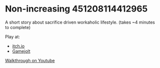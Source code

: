 # Non-increasing 451208114412965
A short story about sacrifice driven workaholic lifestyle. (takes ~4 minutes to complete)

Play at:
- [itch.io](https://vilix.itch.io/non-increasing)
- [Gamejolt](https://gamejolt.com/games/non-increasing/382612)

[Walkthrough on Youtube](https://www.youtube.com/watch?v=F-VqQKQQ0hc)
